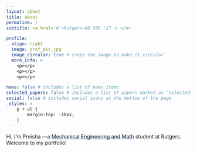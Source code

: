 ```yaml
---
layout: about
title: about
permalink: /
subtitle: <a href='#'>Rutgers-NB SOE '27 ⚔️ </a>

profile:
  align: right
  image: prof_pic.jpg
  image_circular: true # crops the image to make it circular
  more_info: >
    <p></p>
    <p></p>
    <p></p>

news: false # includes a list of news items
selected_papers: false # includes a list of papers marked as "selected={true}"
social: false # includes social icons at the bottom of the page
_styles: >
    p + ul {
        margin-top: -10px;
    }
---
```




<style>
   .highlight {
    position: relative;
    display: inline-block;
  }

  .highlight::before {
    content: '';
    position: absolute;
    top: 50%;
    left: 0;
    right: 0;
    height: 50%;
    background:rgb(218, 235, 255); /* Light yellow highlight */
    border-radius: 4px;
    z-index: -1;
  }
</style>

<p>
  Hi, I’m Preisha —a <span class="highlight">Mechanical Engineering and Math</span> student at Rutgers. Welcome to my portfolio!
</p>
